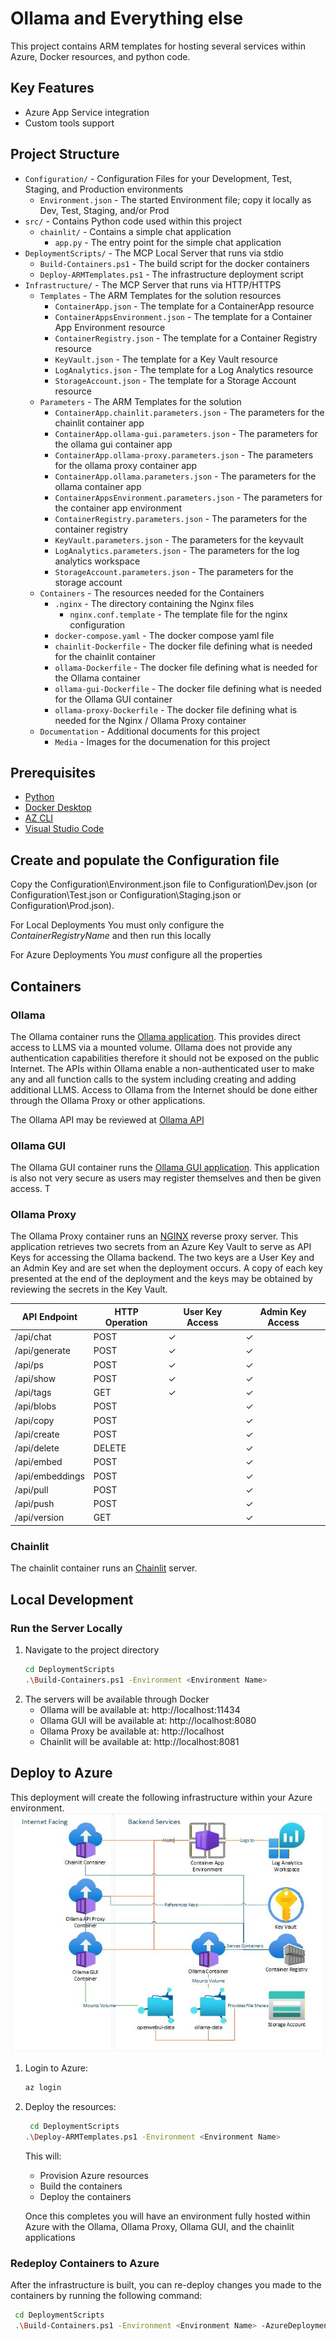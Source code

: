 # Ollama and Everything else

This project contains ARM templates for hosting several services within Azure, Docker resources, and python code. 

## Key Features

- Azure App Service integration
- Custom tools support

## Project Structure
- `Configuration/` - Configuration Files for your Development, Test, Staging, and Production environments
  - `Environment.json` - The started Environment file; copy it locally as Dev, Test, Staging, and/or Prod 
- `src/` - Contains Python code used within this project
  - `chainlit/` - Contains a simple chat application
    - `app.py` - The entry point for the simple chat application
- `DeploymentScripts/` - The MCP Local Server that runs via stdio
  - `Build-Containers.ps1` - The build script for the docker containers
  - `Deploy-ARMTemplates.ps1` - The infrastructure deployment script
- `Infrastructure/` - The MCP Server that runs via HTTP/HTTPS
  - `Templates` - The ARM Templates for the solution resources
    - `ContainerApp.json` - The template for a ContainerApp resource
    - `ContainerAppsEnvironment.json` - The template for a Container App Environment resource
    - `ContainerRegistry.json` - The template for a Container Registry resource
    - `KeyVault.json` - The template for a Key Vault resource
    - `LogAnalytics.json` - The template for a Log Analytics resource
    - `StorageAccount.json` - The template for a Storage Account resource
  - `Parameters` - The ARM Templates for the solution    
    - `ContainerApp.chainlit.parameters.json` - The parameters for the chainlit container app
    - `ContainerApp.ollama-gui.parameters.json` - The parameters for the ollama gui container app
    - `ContainerApp.ollama-proxy.parameters.json` - The parameters for the ollama proxy container app
    - `ContainerApp.ollama.parameters.json` - The parameters for the ollama container app
    - `ContainerAppsEnvironment.parameters.json` - The parameters for the container app environment
    - `ContainerRegistry.parameters.json` - The parameters for the container registry
    - `KeyVault.parameters.json` - The parameters for the keyvault
    - `LogAnalytics.parameters.json` - The parameters for the log analytics workspace
    - `StorageAccount.parameters.json` - The parameters for the storage account
  - `Containers` - The resources needed for the Containers
    - `.nginx` - The directory containing the Nginx files
      - `nginx.conf.template` - The template file for the nginx configuration
    - `docker-compose.yaml` - The docker compose yaml file
    - `chainlit-Dockerfile` - The docker file defining what is needed for the chainlit container
    - `ollama-Dockerfile` - The docker file defining what is needed for the Ollama container
    - `ollama-gui-Dockerfile` - The docker file defining what is needed for the Ollama GUI container
    - `ollama-proxy-Dockerfile` - The docker file defining what is needed for the Nginx / Ollama Proxy container
  - `Documentation` - Additional documents for this project
    - `Media` - Images for the documenation for this project
## Prerequisites
- [Python](https://www.python.org/downloads/)
- [Docker Desktop](https://www.docker.com/products/docker-desktop/)
- [AZ CLI](https://learn.microsoft.com/en-us/cli/azure/install-azure-cli-windows?view=azure-cli-latest)
- [Visual Studio Code](https://code.visualstudio.com/)

## Create and populate the Configuration file
Copy the Configuration\Environment.json file to Configuration\Dev.json (or Configuration\Test.json or Configuration\Staging.json or Configuration\Prod.json).

For Local Deployments
You must only configure the *ContainerRegistryName* and then run this locally

For Azure Deployments
You *must* configure all the properties

## Containers

### Ollama 
The Ollama container runs the [Ollama application](https://ollama.com/). This provides direct access to LLMS via a mounted volume. Ollama does not provide any authentication capabilities therefore it should not be exposed on the public Internet. The APIs within Ollama enable a non-authenticated user to make any and all function calls to the system including creating and adding additional LLMS. Access to Ollama from the Internet should be done either through the Ollama Proxy or other applications.

The Ollama API may be reviewed at  [Ollama API](https://github.com/ollama/ollama/blob/main/docs/api.md)

### Ollama GUI
The Ollama GUI container runs the [Ollama GUI application](https://github.com/ollama-webui). This application is also not very secure as users may register themselves and then be given access. T

### Ollama Proxy
The Ollama Proxy container runs an [NGINX](https://nginx.org/) reverse proxy server. This application retrieves two secrets from an Azure Key Vault to serve as API Keys for accessing the Ollama backend. The two keys are a User Key and an Admin Key and are set when the deployment occurs. A copy of each key presented at the end of the deployment and the keys may be obtained by reviewing the secrets in the Key Vault.

|API Endpoint| HTTP Operation | User Key Access | Admin Key Access
| ---------- | -------------- | ------ | - |
| /api/chat | POST | &check; | &check;
| /api/generate | POST | &check; | &check;
| /api/ps | POST | &check; | &check;
| /api/show | POST | &check; | &check;
| /api/tags | GET | &check; | &check;
| /api/blobs | POST |   | &check;
| /api/copy  | POST |   | &check;
| /api/create | POST |   | &check;
| /api/delete | DELETE |  | &check;
| /api/embed | POST |  | &check;
| /api/embeddings | POST |  | &check;
| /api/pull | POST |  | &check;
| /api/push | POST |  | &check;
| /api/version | GET |  | &check;

### Chainlit
The chainlit container runs an [Chainlit](https://docs.chainlit.io/) server.

## Local Development

### Run the Server Locally

1. Navigate to the project directory
   ```bash
   cd DeploymentScripts
   .\Build-Containers.ps1 -Environment <Environment Name>
   ```
2. The servers will be available through Docker
   - Ollama will be available at: http://localhost:11434
   - Ollama GUI will be available at: http://localhost:8080
   - Ollama Proxy be available at: http://localhost
   - Chainlit will be available at: http://localhost:8081

## Deploy to Azure
This deployment will create the following infrastructure within your Azure environment. 
![Deployed Infrastructure](Documentation\Media\Infrastructure.jpg "Infrastructure")
1. Login to Azure:
   ```bash
   az login
   ```
2. Deploy the resources:
   ```bash
    cd DeploymentScripts
   .\Deploy-ARMTemplates.ps1 -Environment <Environment Name>
   ```
   This will:
   - Provision Azure resources 
   - Build the containers
   - Deploy the containers

   Once this completes you will have an environment fully hosted within Azure with the Ollama, Ollama Proxy, Ollama GUI, and the chainlit applications
### Redeploy Containers to Azure
After the infrastructure is built, you can re-deploy changes you made to the containers by running the following command: 
```bash
 cd DeploymentScripts
 .\Build-Containers.ps1 -Environment <Environment Name> -AzureDeployment $true
 ```